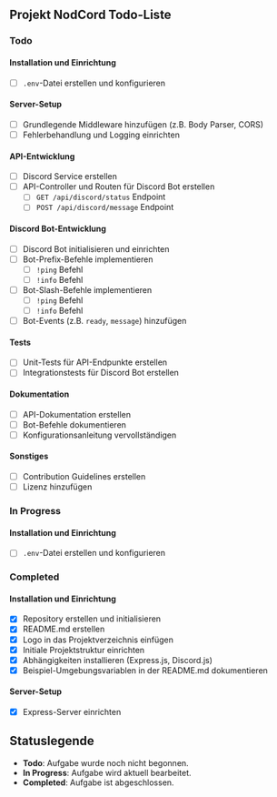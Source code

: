 ## Projekt NodCord Todo-Liste

### Todo

#### Installation und Einrichtung

- [ ] `.env`-Datei erstellen und konfigurieren

#### Server-Setup

- [ ] Grundlegende Middleware hinzufügen (z.B. Body Parser, CORS)
- [ ] Fehlerbehandlung und Logging einrichten

#### API-Entwicklung

- [ ] Discord Service erstellen
- [ ] API-Controller und Routen für Discord Bot erstellen
  - [ ] `GET /api/discord/status` Endpoint
  - [ ] `POST /api/discord/message` Endpoint

#### Discord Bot-Entwicklung

- [ ] Discord Bot initialisieren und einrichten
- [ ] Bot-Prefix-Befehle implementieren
  - [ ] `!ping` Befehl
  - [ ] `!info` Befehl
- [ ] Bot-Slash-Befehle implementieren
  - [ ] `!ping` Befehl
  - [ ] `!info` Befehl
- [ ] Bot-Events (z.B. `ready`, `message`) hinzufügen

#### Tests

- [ ] Unit-Tests für API-Endpunkte erstellen
- [ ] Integrationstests für Discord Bot erstellen

#### Dokumentation

- [ ] API-Dokumentation erstellen
- [ ] Bot-Befehle dokumentieren
- [ ] Konfigurationsanleitung vervollständigen

#### Sonstiges

- [ ] Contribution Guidelines erstellen
- [ ] Lizenz hinzufügen

### In Progress

#### Installation und Einrichtung

- [ ] `.env`-Datei erstellen und konfigurieren

### Completed

#### Installation und Einrichtung

- [x] Repository erstellen und initialisieren
- [x] README.md erstellen
- [x] Logo in das Projektverzeichnis einfügen
- [x] Initiale Projektstruktur einrichten
- [x] Abhängigkeiten installieren (Express.js, Discord.js)
- [x] Beispiel-Umgebungsvariablen in der README.md dokumentieren

#### Server-Setup

- [x] Express-Server einrichten

## Statuslegende

- **Todo**: Aufgabe wurde noch nicht begonnen.
- **In Progress**: Aufgabe wird aktuell bearbeitet.
- **Completed**: Aufgabe ist abgeschlossen.
